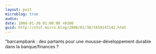 ```yaml
---
layout: post
microblog: true
audio: 
date: 2008-01-30 01:00:00 +0100
guid: http://xtof.micro.blog/2008/01/30/t659147142.html
---
```

"barcampbank : des partants pour une mousse-développement durable dans la banque/finances ?
